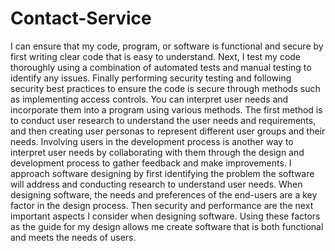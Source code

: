 # Contact-Service

I can ensure that my code, program, or software is functional and secure by first writing clear code that is easy to understand. Next, I test my code thoroughly using a combination of automated tests and manual testing to identify any issues. Finally performing security testing and following security best practices to ensure the code is secure through methods such as implementing access controls. You can interpret user needs and incorporate them into a program using various methods. The first method is to conduct user research to understand the user needs and requirements, and then creating user personas to represent different user groups and their needs. Involving users in the development process is another way to interpret user needs by collaborating with them through the design and development process to gather feedback and make improvements. I approach software designing by first identifying the problem the software will address and conducting research to understand user needs. When designing software, the needs and preferences of the end-users are a key factor in the design process. Then security and performance are the next important aspects I consider when designing software. Using these factors as the guide for my design allows me create software that is both functional and meets the needs of users. 
